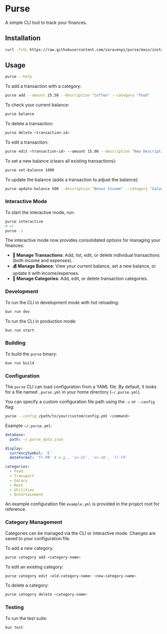 # Purse

A simple CLI tool to track your finances.

## Installation

```bash
curl -fsSL https://raw.githubusercontent.com/saravenpi/purse/main/install.sh | sh
```

## Usage

```bash
purse --help
```

To add a transaction with a category:

```bash
purse add --amount 25.50 --description "Coffee" --category "Food"
```

To check your current balance:

```bash
purse balance
```

To delete a transaction:

```bash
purse delete <transaction-id>
```

To edit a transaction:

```bash
purse edit <transaction-id> --amount 15.00 --description "New Description" --category "New Category"
```

To set a new balance (clears all existing transactions):

```bash
purse set-balance 1000
```

To update the balance (adds a transaction to adjust the balance):

```bash
purse update-balance 500 --description "Bonus Income" --category "Salary"
```

### Interactive Mode

To start the interactive mode, run:

```bash
purse interactive
# or
purse -i
```

The interactive mode now provides consolidated options for managing your finances:

*   **📝 Manage Transactions**: Add, list, edit, or delete individual transactions (both income and expenses).
*   **💰 Manage Balance**: View your current balance, set a new balance, or update it with income/expenses.
*   **📂 Manage Categories**: Add, edit, or delete transaction categories.


### Development

To run the CLI in development mode with hot reloading:

```bash
bun run dev
```

To run the CLI in production mode:

```bash
bun run start
```

### Building

To build the `purse` binary:

```bash
bun run build
```

### Configuration

The `purse` CLI can load configuration from a YAML file. By default, it looks for a file named `.purse.yml` in your home directory (`~/.purse.yml`).

You can specify a custom configuration file path using the `-c` or `--config` flag:

```bash
purse --config /path/to/your/custom/config.yml <command>
```

Example `~/.purse.yml`:

```yaml
database:
  path: ~/.purse_data.json

display:
  currencySymbol: '€'
  dateFormat: 'fr-FR' # e.g., 'en-US', 'en-GB', 'fr-FR'

categories:
  - Food
  - Transport
  - Salary
  - Rent
  - Utilities
  - Entertainment
```

An example configuration file `example.yml` is provided in the project root for reference.

### Category Management

Categories can be managed via the CLI or interactive mode. Changes are saved to your configuration file.

To add a new category:

```bash
purse category add <category-name>
```

To edit an existing category:

```bash
purse category edit <old-category-name> <new-category-name>
```

To delete a category:

```bash
purse category delete <category-name>
```

### Testing

To run the test suite:

```bash
bun test
```
